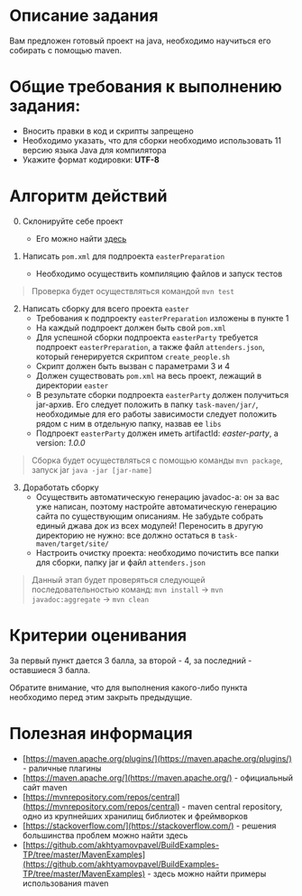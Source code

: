 # Описание задания

Вам предложен готовый проект на java, необходимо научиться его собирать с помощью maven.

# Общие требования к выполнению задания:
   - Вносить правки в код и скрипты запрещено
   - Необходимо указать, что для сборки необходимо использовать 11 версию языка Java для компилятора
   - Укажите формат кодировки: **UTF-8**

# Алгоритм действий

0. Склонируйте себе проект
   - Его можно найти [здесь](https://gitlab.akhcheck.ru/task-templates/task-maven)

1. Написать `pom.xml` для подпроекта `easterPreparation`
    - Необходимо осуществить компиляцию файлов и запуск тестов

> Проверка будет осуществляться командой `mvn test`

2. Написать сборку для всего проекта `easter`
   - Требования к подпроекту `easterPreparation` изложены в пункте 1
   - На каждый подпроект должен быть свой `pom.xml`
   - Для успешной сборки подпроекта `easterParty` требуется подпроект `easterPreparation`,
   а также файл `attenders.json`, который генерируется скриптом `create_people.sh`
   - Скрипт должен быть вызван с параметрами 3 и 4
   - Должен существовать `pom.xml` на весь проект, лежащий в директории `easter`
   - В результате сборки подпроекта `easterParty` должен получиться jar-архив.
   Его следует положить в папку `task-maven/jar/`,
   необходимые для его работы зависимости следует положить рядом с ним в отдельную папку, назвав ее `libs`
   - Подпроект `easterParty` должен иметь artifactId: *easter-party*, а version: *1.0.0*

> Сборка будет осуществляться с помощью команды `mvn package`, запуск jar `java -jar [jar-name]`

3. Доработать сборку
   - Осуществить автоматическую генерацию javadoc-a:
   он за вас уже написан, поэтому настройте автоматическую генерацию сайта по существующим описаниям.
   Не забудьте собрать единый джава док из всех модулей!
   Переносить в другую директорию не нужно: все должно остаться в `task-maven/target/site/`
   - Настроить очистку проекта: необходимо почистить все папки для сборки, папку jar и файл `attenders.json`

> Данный этап будет проверяться следующей последовательностью команд: `mvn install` -> `mvn javadoc:aggregate` -> `mvn clean`

# Критерии оценивания

За первый пункт дается 3 балла, за второй - 4, за последний - оставшиеся 3 балла.

Обратите внимание, что для выполнения какого-либо пункта необходимо перед этим закрыть предыдущие.

# Полезная информация

* [https://maven.apache.org/plugins/](https://maven.apache.org/plugins/) - раличные плагины
* [https://maven.apache.org/](https://maven.apache.org/) - официальный сайт maven
* [https://mvnrepository.com/repos/central](https://mvnrepository.com/repos/central) - maven central repository, одно из крупнейших хранилищ библиотек и фреймворков
* [https://stackoverflow.com/](https://stackoverflow.com/) - решения большинства проблем можно найти здесь
* [https://github.com/akhtyamovpavel/BuildExamples-TP/tree/master/MavenExamples](https://github.com/akhtyamovpavel/BuildExamples-TP/tree/master/MavenExamples) - здесь можно найти примеры использования maven

